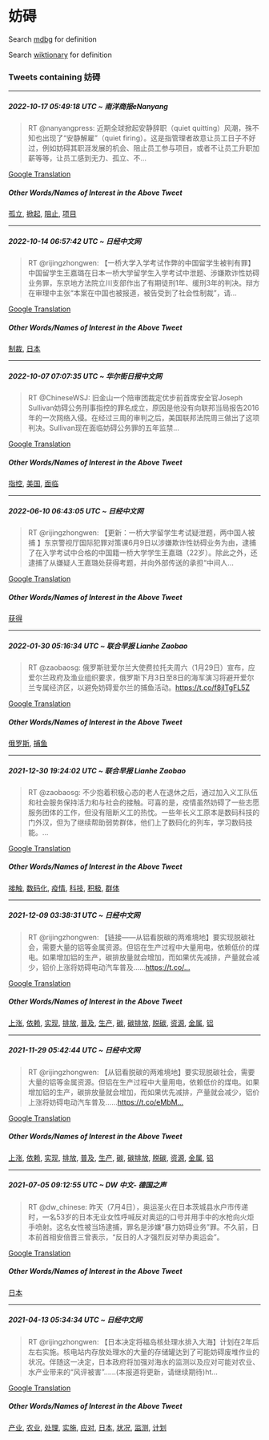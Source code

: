 # 妨碍

Search [mdbg](https://www.mdbg.net/chinese/dictionary?page=worddict&wdrst=0&wdqb=妨碍) for definition

Search [wiktionary](https://en.wiktionary.org/wiki/妨碍) for definition

### Tweets containing 妨碍

___
##### 2022-10-17 05:49:18 UTC ~ 南洋商报eNanyang
> RT @nanyangpress: 近期全球掀起安静辞职（quiet quitting）风潮，殊不知也出现了“安静解雇”（quiet firing）。这是指管理者故意让员工日子不好过，例如妨碍其职涯发展的机会、阻止员工参与项目，或者不让员工升职加薪等等，让员工感到无力、孤立、不…

[Google Translation](https://translate.google.com/?hi=en&tab=TT&sl=zh-CN&tl=en&op=translate&text=RT+%40nanyangpress%3A+%E8%BF%91%E6%9C%9F%E5%85%A8%E7%90%83%E6%8E%80%E8%B5%B7%E5%AE%89%E9%9D%99%E8%BE%9E%E8%81%8C%EF%BC%88quiet+quitting%EF%BC%89%E9%A3%8E%E6%BD%AE%EF%BC%8C%E6%AE%8A%E4%B8%8D%E7%9F%A5%E4%B9%9F%E5%87%BA%E7%8E%B0%E4%BA%86%E2%80%9C%E5%AE%89%E9%9D%99%E8%A7%A3%E9%9B%87%E2%80%9D%EF%BC%88quiet+firing%EF%BC%89%E3%80%82%E8%BF%99%E6%98%AF%E6%8C%87%E7%AE%A1%E7%90%86%E8%80%85%E6%95%85%E6%84%8F%E8%AE%A9%E5%91%98%E5%B7%A5%E6%97%A5%E5%AD%90%E4%B8%8D%E5%A5%BD%E8%BF%87%EF%BC%8C%E4%BE%8B%E5%A6%82%E5%A6%A8%E7%A2%8D%E5%85%B6%E8%81%8C%E6%B6%AF%E5%8F%91%E5%B1%95%E7%9A%84%E6%9C%BA%E4%BC%9A%E3%80%81%E9%98%BB%E6%AD%A2%E5%91%98%E5%B7%A5%E5%8F%82%E4%B8%8E%E9%A1%B9%E7%9B%AE%EF%BC%8C%E6%88%96%E8%80%85%E4%B8%8D%E8%AE%A9%E5%91%98%E5%B7%A5%E5%8D%87%E8%81%8C%E5%8A%A0%E8%96%AA%E7%AD%89%E7%AD%89%EF%BC%8C%E8%AE%A9%E5%91%98%E5%B7%A5%E6%84%9F%E5%88%B0%E6%97%A0%E5%8A%9B%E3%80%81%E5%AD%A4%E7%AB%8B%E3%80%81%E4%B8%8D%E2%80%A6)
##### Other Words/Names of Interest in the Above Tweet
[孤立](孤立.md), [掀起](掀起.md), [阻止](阻止.md), [项目](项目.md)
___
##### 2022-10-14 06:57:42 UTC ~ 日经中文网
> RT @rijingzhongwen: 【一桥大学入学考试作弊的中国留学生被判有罪】中国留学生王嘉璐在日本一桥大学留学生入学考试中泄题、涉嫌欺诈性妨碍业务罪，东京地方法院立川支部作出了有期徒刑1年、缓刑3年的判决。辩方在审理中主张“本案在中国也被报道，被告受到了社会性制裁”，请…

[Google Translation](https://translate.google.com/?hi=en&tab=TT&sl=zh-CN&tl=en&op=translate&text=RT+%40rijingzhongwen%3A+%E3%80%90%E4%B8%80%E6%A1%A5%E5%A4%A7%E5%AD%A6%E5%85%A5%E5%AD%A6%E8%80%83%E8%AF%95%E4%BD%9C%E5%BC%8A%E7%9A%84%E4%B8%AD%E5%9B%BD%E7%95%99%E5%AD%A6%E7%94%9F%E8%A2%AB%E5%88%A4%E6%9C%89%E7%BD%AA%E3%80%91%E4%B8%AD%E5%9B%BD%E7%95%99%E5%AD%A6%E7%94%9F%E7%8E%8B%E5%98%89%E7%92%90%E5%9C%A8%E6%97%A5%E6%9C%AC%E4%B8%80%E6%A1%A5%E5%A4%A7%E5%AD%A6%E7%95%99%E5%AD%A6%E7%94%9F%E5%85%A5%E5%AD%A6%E8%80%83%E8%AF%95%E4%B8%AD%E6%B3%84%E9%A2%98%E3%80%81%E6%B6%89%E5%AB%8C%E6%AC%BA%E8%AF%88%E6%80%A7%E5%A6%A8%E7%A2%8D%E4%B8%9A%E5%8A%A1%E7%BD%AA%EF%BC%8C%E4%B8%9C%E4%BA%AC%E5%9C%B0%E6%96%B9%E6%B3%95%E9%99%A2%E7%AB%8B%E5%B7%9D%E6%94%AF%E9%83%A8%E4%BD%9C%E5%87%BA%E4%BA%86%E6%9C%89%E6%9C%9F%E5%BE%92%E5%88%911%E5%B9%B4%E3%80%81%E7%BC%93%E5%88%913%E5%B9%B4%E7%9A%84%E5%88%A4%E5%86%B3%E3%80%82%E8%BE%A9%E6%96%B9%E5%9C%A8%E5%AE%A1%E7%90%86%E4%B8%AD%E4%B8%BB%E5%BC%A0%E2%80%9C%E6%9C%AC%E6%A1%88%E5%9C%A8%E4%B8%AD%E5%9B%BD%E4%B9%9F%E8%A2%AB%E6%8A%A5%E9%81%93%EF%BC%8C%E8%A2%AB%E5%91%8A%E5%8F%97%E5%88%B0%E4%BA%86%E7%A4%BE%E4%BC%9A%E6%80%A7%E5%88%B6%E8%A3%81%E2%80%9D%EF%BC%8C%E8%AF%B7%E2%80%A6)
##### Other Words/Names of Interest in the Above Tweet
[制裁](制裁.md), [日本](日本.md)
___
##### 2022-10-07 07:07:35 UTC ~ 华尔街日报中文网
> RT @ChineseWSJ: 旧金山一个陪审团裁定优步前首席安全官Joseph Sullivan妨碍公务刑事指控的罪名成立，原因是他没有向联邦当局报告2016年的一次网络入侵。在经过三周的审判之后，美国联邦法院周三做出了这项判决。Sullivan现在面临妨碍公务罪的五年监禁…

[Google Translation](https://translate.google.com/?hi=en&tab=TT&sl=zh-CN&tl=en&op=translate&text=RT+%40ChineseWSJ%3A+%E6%97%A7%E9%87%91%E5%B1%B1%E4%B8%80%E4%B8%AA%E9%99%AA%E5%AE%A1%E5%9B%A2%E8%A3%81%E5%AE%9A%E4%BC%98%E6%AD%A5%E5%89%8D%E9%A6%96%E5%B8%AD%E5%AE%89%E5%85%A8%E5%AE%98Joseph+Sullivan%E5%A6%A8%E7%A2%8D%E5%85%AC%E5%8A%A1%E5%88%91%E4%BA%8B%E6%8C%87%E6%8E%A7%E7%9A%84%E7%BD%AA%E5%90%8D%E6%88%90%E7%AB%8B%EF%BC%8C%E5%8E%9F%E5%9B%A0%E6%98%AF%E4%BB%96%E6%B2%A1%E6%9C%89%E5%90%91%E8%81%94%E9%82%A6%E5%BD%93%E5%B1%80%E6%8A%A5%E5%91%8A2016%E5%B9%B4%E7%9A%84%E4%B8%80%E6%AC%A1%E7%BD%91%E7%BB%9C%E5%85%A5%E4%BE%B5%E3%80%82%E5%9C%A8%E7%BB%8F%E8%BF%87%E4%B8%89%E5%91%A8%E7%9A%84%E5%AE%A1%E5%88%A4%E4%B9%8B%E5%90%8E%EF%BC%8C%E7%BE%8E%E5%9B%BD%E8%81%94%E9%82%A6%E6%B3%95%E9%99%A2%E5%91%A8%E4%B8%89%E5%81%9A%E5%87%BA%E4%BA%86%E8%BF%99%E9%A1%B9%E5%88%A4%E5%86%B3%E3%80%82Sullivan%E7%8E%B0%E5%9C%A8%E9%9D%A2%E4%B8%B4%E5%A6%A8%E7%A2%8D%E5%85%AC%E5%8A%A1%E7%BD%AA%E7%9A%84%E4%BA%94%E5%B9%B4%E7%9B%91%E7%A6%81%E2%80%A6)
##### Other Words/Names of Interest in the Above Tweet
[指控](指控.md), [美国](美国.md), [面临](面临.md)
___
##### 2022-06-10 06:43:05 UTC ~ 日经中文网
> RT @rijingzhongwen: 【更新：一桥大学留学生考试疑泄题，两中国人被捕 】东京警视厅国际犯罪对策课6月9日以涉嫌欺诈性妨碍业务为由，逮捕了在入学考试中合格的中国籍一桥大学学生王嘉璐（22岁）。除此之外，还逮捕了从嫌疑人王嘉璐处获得考题，并向外部传送的承担“中间人…

[Google Translation](https://translate.google.com/?hi=en&tab=TT&sl=zh-CN&tl=en&op=translate&text=RT+%40rijingzhongwen%3A+%E3%80%90%E6%9B%B4%E6%96%B0%EF%BC%9A%E4%B8%80%E6%A1%A5%E5%A4%A7%E5%AD%A6%E7%95%99%E5%AD%A6%E7%94%9F%E8%80%83%E8%AF%95%E7%96%91%E6%B3%84%E9%A2%98%EF%BC%8C%E4%B8%A4%E4%B8%AD%E5%9B%BD%E4%BA%BA%E8%A2%AB%E6%8D%95+%E3%80%91%E4%B8%9C%E4%BA%AC%E8%AD%A6%E8%A7%86%E5%8E%85%E5%9B%BD%E9%99%85%E7%8A%AF%E7%BD%AA%E5%AF%B9%E7%AD%96%E8%AF%BE6%E6%9C%889%E6%97%A5%E4%BB%A5%E6%B6%89%E5%AB%8C%E6%AC%BA%E8%AF%88%E6%80%A7%E5%A6%A8%E7%A2%8D%E4%B8%9A%E5%8A%A1%E4%B8%BA%E7%94%B1%EF%BC%8C%E9%80%AE%E6%8D%95%E4%BA%86%E5%9C%A8%E5%85%A5%E5%AD%A6%E8%80%83%E8%AF%95%E4%B8%AD%E5%90%88%E6%A0%BC%E7%9A%84%E4%B8%AD%E5%9B%BD%E7%B1%8D%E4%B8%80%E6%A1%A5%E5%A4%A7%E5%AD%A6%E5%AD%A6%E7%94%9F%E7%8E%8B%E5%98%89%E7%92%90%EF%BC%8822%E5%B2%81%EF%BC%89%E3%80%82%E9%99%A4%E6%AD%A4%E4%B9%8B%E5%A4%96%EF%BC%8C%E8%BF%98%E9%80%AE%E6%8D%95%E4%BA%86%E4%BB%8E%E5%AB%8C%E7%96%91%E4%BA%BA%E7%8E%8B%E5%98%89%E7%92%90%E5%A4%84%E8%8E%B7%E5%BE%97%E8%80%83%E9%A2%98%EF%BC%8C%E5%B9%B6%E5%90%91%E5%A4%96%E9%83%A8%E4%BC%A0%E9%80%81%E7%9A%84%E6%89%BF%E6%8B%85%E2%80%9C%E4%B8%AD%E9%97%B4%E4%BA%BA%E2%80%A6)
##### Other Words/Names of Interest in the Above Tweet
[获得](获得.md)
___
##### 2022-01-30 05:16:34 UTC ~ 联合早报 Lianhe Zaobao
> RT @zaobaosg: 俄罗斯驻爱尔兰大使费拉托夫周六（1月29日）宣布，应爱尔兰政府及渔业组织要求，俄罗斯下月3日至8日的海军演习将避开爱尔兰专属经济区，以避免妨碍爱尔兰的捕鱼活动。https://t.co/f8jITgFL5Z

[Google Translation](https://translate.google.com/?hi=en&tab=TT&sl=zh-CN&tl=en&op=translate&text=RT+%40zaobaosg%3A+%E4%BF%84%E7%BD%97%E6%96%AF%E9%A9%BB%E7%88%B1%E5%B0%94%E5%85%B0%E5%A4%A7%E4%BD%BF%E8%B4%B9%E6%8B%89%E6%89%98%E5%A4%AB%E5%91%A8%E5%85%AD%EF%BC%881%E6%9C%8829%E6%97%A5%EF%BC%89%E5%AE%A3%E5%B8%83%EF%BC%8C%E5%BA%94%E7%88%B1%E5%B0%94%E5%85%B0%E6%94%BF%E5%BA%9C%E5%8F%8A%E6%B8%94%E4%B8%9A%E7%BB%84%E7%BB%87%E8%A6%81%E6%B1%82%EF%BC%8C%E4%BF%84%E7%BD%97%E6%96%AF%E4%B8%8B%E6%9C%883%E6%97%A5%E8%87%B38%E6%97%A5%E7%9A%84%E6%B5%B7%E5%86%9B%E6%BC%94%E4%B9%A0%E5%B0%86%E9%81%BF%E5%BC%80%E7%88%B1%E5%B0%94%E5%85%B0%E4%B8%93%E5%B1%9E%E7%BB%8F%E6%B5%8E%E5%8C%BA%EF%BC%8C%E4%BB%A5%E9%81%BF%E5%85%8D%E5%A6%A8%E7%A2%8D%E7%88%B1%E5%B0%94%E5%85%B0%E7%9A%84%E6%8D%95%E9%B1%BC%E6%B4%BB%E5%8A%A8%E3%80%82https%3A%2F%2Ft.co%2Ff8jITgFL5Z)
##### Other Words/Names of Interest in the Above Tweet
[俄罗斯](俄罗斯.md), [捕鱼](捕鱼.md)
___
##### 2021-12-30 19:24:02 UTC ~ 联合早报 Lianhe Zaobao
> RT @zaobaosg: 不少抱着积极心态的老人在退休之后，通过加入义工队伍和社会服务保持活力和与社会的接触。可喜的是，疫情虽然妨碍了一些志愿服务团体的工作，但没有阻断义工的热忱。一些年长义工原本是数码科技的门外汉，但为了继续帮助弱势群体，他们上了数码化的列车，学习数码技能。…

[Google Translation](https://translate.google.com/?hi=en&tab=TT&sl=zh-CN&tl=en&op=translate&text=RT+%40zaobaosg%3A+%E4%B8%8D%E5%B0%91%E6%8A%B1%E7%9D%80%E7%A7%AF%E6%9E%81%E5%BF%83%E6%80%81%E7%9A%84%E8%80%81%E4%BA%BA%E5%9C%A8%E9%80%80%E4%BC%91%E4%B9%8B%E5%90%8E%EF%BC%8C%E9%80%9A%E8%BF%87%E5%8A%A0%E5%85%A5%E4%B9%89%E5%B7%A5%E9%98%9F%E4%BC%8D%E5%92%8C%E7%A4%BE%E4%BC%9A%E6%9C%8D%E5%8A%A1%E4%BF%9D%E6%8C%81%E6%B4%BB%E5%8A%9B%E5%92%8C%E4%B8%8E%E7%A4%BE%E4%BC%9A%E7%9A%84%E6%8E%A5%E8%A7%A6%E3%80%82%E5%8F%AF%E5%96%9C%E7%9A%84%E6%98%AF%EF%BC%8C%E7%96%AB%E6%83%85%E8%99%BD%E7%84%B6%E5%A6%A8%E7%A2%8D%E4%BA%86%E4%B8%80%E4%BA%9B%E5%BF%97%E6%84%BF%E6%9C%8D%E5%8A%A1%E5%9B%A2%E4%BD%93%E7%9A%84%E5%B7%A5%E4%BD%9C%EF%BC%8C%E4%BD%86%E6%B2%A1%E6%9C%89%E9%98%BB%E6%96%AD%E4%B9%89%E5%B7%A5%E7%9A%84%E7%83%AD%E5%BF%B1%E3%80%82%E4%B8%80%E4%BA%9B%E5%B9%B4%E9%95%BF%E4%B9%89%E5%B7%A5%E5%8E%9F%E6%9C%AC%E6%98%AF%E6%95%B0%E7%A0%81%E7%A7%91%E6%8A%80%E7%9A%84%E9%97%A8%E5%A4%96%E6%B1%89%EF%BC%8C%E4%BD%86%E4%B8%BA%E4%BA%86%E7%BB%A7%E7%BB%AD%E5%B8%AE%E5%8A%A9%E5%BC%B1%E5%8A%BF%E7%BE%A4%E4%BD%93%EF%BC%8C%E4%BB%96%E4%BB%AC%E4%B8%8A%E4%BA%86%E6%95%B0%E7%A0%81%E5%8C%96%E7%9A%84%E5%88%97%E8%BD%A6%EF%BC%8C%E5%AD%A6%E4%B9%A0%E6%95%B0%E7%A0%81%E6%8A%80%E8%83%BD%E3%80%82%E2%80%A6)
##### Other Words/Names of Interest in the Above Tweet
[接触](接触.md), [数码化](数码化.md), [疫情](疫情.md), [科技](科技.md), [积极](积极.md), [群体](群体.md)
___
##### 2021-12-09 03:38:31 UTC ~ 日经中文网
> RT @rijingzhongwen: 【链接——从铝看脱碳的两难境地】要实现脱碳社会，需要大量的铝等金属资源。但铝在生产过程中大量用电，依赖低价的煤电。如果增加铝的生产，碳排放量就会增加，而如果优先减排，产量就会减少，铝价上涨将妨碍电动汽车普及……https://t.co/…

[Google Translation](https://translate.google.com/?hi=en&tab=TT&sl=zh-CN&tl=en&op=translate&text=RT+%40rijingzhongwen%3A+%E3%80%90%E9%93%BE%E6%8E%A5%E2%80%94%E2%80%94%E4%BB%8E%E9%93%9D%E7%9C%8B%E8%84%B1%E7%A2%B3%E7%9A%84%E4%B8%A4%E9%9A%BE%E5%A2%83%E5%9C%B0%E3%80%91%E8%A6%81%E5%AE%9E%E7%8E%B0%E8%84%B1%E7%A2%B3%E7%A4%BE%E4%BC%9A%EF%BC%8C%E9%9C%80%E8%A6%81%E5%A4%A7%E9%87%8F%E7%9A%84%E9%93%9D%E7%AD%89%E9%87%91%E5%B1%9E%E8%B5%84%E6%BA%90%E3%80%82%E4%BD%86%E9%93%9D%E5%9C%A8%E7%94%9F%E4%BA%A7%E8%BF%87%E7%A8%8B%E4%B8%AD%E5%A4%A7%E9%87%8F%E7%94%A8%E7%94%B5%EF%BC%8C%E4%BE%9D%E8%B5%96%E4%BD%8E%E4%BB%B7%E7%9A%84%E7%85%A4%E7%94%B5%E3%80%82%E5%A6%82%E6%9E%9C%E5%A2%9E%E5%8A%A0%E9%93%9D%E7%9A%84%E7%94%9F%E4%BA%A7%EF%BC%8C%E7%A2%B3%E6%8E%92%E6%94%BE%E9%87%8F%E5%B0%B1%E4%BC%9A%E5%A2%9E%E5%8A%A0%EF%BC%8C%E8%80%8C%E5%A6%82%E6%9E%9C%E4%BC%98%E5%85%88%E5%87%8F%E6%8E%92%EF%BC%8C%E4%BA%A7%E9%87%8F%E5%B0%B1%E4%BC%9A%E5%87%8F%E5%B0%91%EF%BC%8C%E9%93%9D%E4%BB%B7%E4%B8%8A%E6%B6%A8%E5%B0%86%E5%A6%A8%E7%A2%8D%E7%94%B5%E5%8A%A8%E6%B1%BD%E8%BD%A6%E6%99%AE%E5%8F%8A%E2%80%A6%E2%80%A6https%3A%2F%2Ft.co%2F%E2%80%A6)
##### Other Words/Names of Interest in the Above Tweet
[上涨](上涨.md), [依赖](依赖.md), [实现](实现.md), [排放](排放.md), [普及](普及.md), [生产](生产.md), [碳](碳.md), [碳排放](碳排放.md), [脱碳](脱碳.md), [资源](资源.md), [金属](金属.md), [铝](铝.md)
___
##### 2021-11-29 05:42:44 UTC ~ 日经中文网
> RT @rijingzhongwen: 【从铝看脱碳的两难境地】要实现脱碳社会，需要大量的铝等金属资源。但铝在生产过程中大量用电，依赖低价的煤电。如果增加铝的生产，碳排放量就会增加，而如果优先减排，产量就会减少，铝价上涨将妨碍电动汽车普及……https://t.co/eMbM…

[Google Translation](https://translate.google.com/?hi=en&tab=TT&sl=zh-CN&tl=en&op=translate&text=RT+%40rijingzhongwen%3A+%E3%80%90%E4%BB%8E%E9%93%9D%E7%9C%8B%E8%84%B1%E7%A2%B3%E7%9A%84%E4%B8%A4%E9%9A%BE%E5%A2%83%E5%9C%B0%E3%80%91%E8%A6%81%E5%AE%9E%E7%8E%B0%E8%84%B1%E7%A2%B3%E7%A4%BE%E4%BC%9A%EF%BC%8C%E9%9C%80%E8%A6%81%E5%A4%A7%E9%87%8F%E7%9A%84%E9%93%9D%E7%AD%89%E9%87%91%E5%B1%9E%E8%B5%84%E6%BA%90%E3%80%82%E4%BD%86%E9%93%9D%E5%9C%A8%E7%94%9F%E4%BA%A7%E8%BF%87%E7%A8%8B%E4%B8%AD%E5%A4%A7%E9%87%8F%E7%94%A8%E7%94%B5%EF%BC%8C%E4%BE%9D%E8%B5%96%E4%BD%8E%E4%BB%B7%E7%9A%84%E7%85%A4%E7%94%B5%E3%80%82%E5%A6%82%E6%9E%9C%E5%A2%9E%E5%8A%A0%E9%93%9D%E7%9A%84%E7%94%9F%E4%BA%A7%EF%BC%8C%E7%A2%B3%E6%8E%92%E6%94%BE%E9%87%8F%E5%B0%B1%E4%BC%9A%E5%A2%9E%E5%8A%A0%EF%BC%8C%E8%80%8C%E5%A6%82%E6%9E%9C%E4%BC%98%E5%85%88%E5%87%8F%E6%8E%92%EF%BC%8C%E4%BA%A7%E9%87%8F%E5%B0%B1%E4%BC%9A%E5%87%8F%E5%B0%91%EF%BC%8C%E9%93%9D%E4%BB%B7%E4%B8%8A%E6%B6%A8%E5%B0%86%E5%A6%A8%E7%A2%8D%E7%94%B5%E5%8A%A8%E6%B1%BD%E8%BD%A6%E6%99%AE%E5%8F%8A%E2%80%A6%E2%80%A6https%3A%2F%2Ft.co%2FeMbM%E2%80%A6)
##### Other Words/Names of Interest in the Above Tweet
[上涨](上涨.md), [依赖](依赖.md), [实现](实现.md), [排放](排放.md), [普及](普及.md), [生产](生产.md), [碳](碳.md), [碳排放](碳排放.md), [脱碳](脱碳.md), [资源](资源.md), [金属](金属.md), [铝](铝.md)
___
##### 2021-07-05 09:12:55 UTC ~ DW 中文- 德国之声
> RT @dw_chinese: 昨天（7月4日），奥运圣火在日本茨城县水户市传递时，一名53岁的日本无业女性呼喊反对奥运的口号并用手中的水枪向火炬手喷射。这名女性被当场逮捕，罪名是涉嫌“暴力妨碍业务”罪。不久前，日本前首相安倍晋三曾表示，“反日的人才强烈反对举办奥运会”。

[Google Translation](https://translate.google.com/?hi=en&tab=TT&sl=zh-CN&tl=en&op=translate&text=RT+%40dw_chinese%3A+%E6%98%A8%E5%A4%A9%EF%BC%887%E6%9C%884%E6%97%A5%EF%BC%89%EF%BC%8C%E5%A5%A5%E8%BF%90%E5%9C%A3%E7%81%AB%E5%9C%A8%E6%97%A5%E6%9C%AC%E8%8C%A8%E5%9F%8E%E5%8E%BF%E6%B0%B4%E6%88%B7%E5%B8%82%E4%BC%A0%E9%80%92%E6%97%B6%EF%BC%8C%E4%B8%80%E5%90%8D53%E5%B2%81%E7%9A%84%E6%97%A5%E6%9C%AC%E6%97%A0%E4%B8%9A%E5%A5%B3%E6%80%A7%E5%91%BC%E5%96%8A%E5%8F%8D%E5%AF%B9%E5%A5%A5%E8%BF%90%E7%9A%84%E5%8F%A3%E5%8F%B7%E5%B9%B6%E7%94%A8%E6%89%8B%E4%B8%AD%E7%9A%84%E6%B0%B4%E6%9E%AA%E5%90%91%E7%81%AB%E7%82%AC%E6%89%8B%E5%96%B7%E5%B0%84%E3%80%82%E8%BF%99%E5%90%8D%E5%A5%B3%E6%80%A7%E8%A2%AB%E5%BD%93%E5%9C%BA%E9%80%AE%E6%8D%95%EF%BC%8C%E7%BD%AA%E5%90%8D%E6%98%AF%E6%B6%89%E5%AB%8C%E2%80%9C%E6%9A%B4%E5%8A%9B%E5%A6%A8%E7%A2%8D%E4%B8%9A%E5%8A%A1%E2%80%9D%E7%BD%AA%E3%80%82%E4%B8%8D%E4%B9%85%E5%89%8D%EF%BC%8C%E6%97%A5%E6%9C%AC%E5%89%8D%E9%A6%96%E7%9B%B8%E5%AE%89%E5%80%8D%E6%99%8B%E4%B8%89%E6%9B%BE%E8%A1%A8%E7%A4%BA%EF%BC%8C%E2%80%9C%E5%8F%8D%E6%97%A5%E7%9A%84%E4%BA%BA%E6%89%8D%E5%BC%BA%E7%83%88%E5%8F%8D%E5%AF%B9%E4%B8%BE%E5%8A%9E%E5%A5%A5%E8%BF%90%E4%BC%9A%E2%80%9D%E3%80%82)
##### Other Words/Names of Interest in the Above Tweet
[日本](日本.md)
___
##### 2021-04-13 05:34:34 UTC ~ 日经中文网
> RT @rijingzhongwen: 【日本决定将福岛核处理水排入大海】计划在2年后左右实施。核电站内存放处理水的大量的存储罐达到了可能妨碍废堆作业的状况。伴随这一决定，日本政府将加强对海水的监测以及应对可能对农业、水产业带来的“风评被害”……(本报道将更新，请继续期待)ht…

[Google Translation](https://translate.google.com/?hi=en&tab=TT&sl=zh-CN&tl=en&op=translate&text=RT+%40rijingzhongwen%3A+%E3%80%90%E6%97%A5%E6%9C%AC%E5%86%B3%E5%AE%9A%E5%B0%86%E7%A6%8F%E5%B2%9B%E6%A0%B8%E5%A4%84%E7%90%86%E6%B0%B4%E6%8E%92%E5%85%A5%E5%A4%A7%E6%B5%B7%E3%80%91%E8%AE%A1%E5%88%92%E5%9C%A82%E5%B9%B4%E5%90%8E%E5%B7%A6%E5%8F%B3%E5%AE%9E%E6%96%BD%E3%80%82%E6%A0%B8%E7%94%B5%E7%AB%99%E5%86%85%E5%AD%98%E6%94%BE%E5%A4%84%E7%90%86%E6%B0%B4%E7%9A%84%E5%A4%A7%E9%87%8F%E7%9A%84%E5%AD%98%E5%82%A8%E7%BD%90%E8%BE%BE%E5%88%B0%E4%BA%86%E5%8F%AF%E8%83%BD%E5%A6%A8%E7%A2%8D%E5%BA%9F%E5%A0%86%E4%BD%9C%E4%B8%9A%E7%9A%84%E7%8A%B6%E5%86%B5%E3%80%82%E4%BC%B4%E9%9A%8F%E8%BF%99%E4%B8%80%E5%86%B3%E5%AE%9A%EF%BC%8C%E6%97%A5%E6%9C%AC%E6%94%BF%E5%BA%9C%E5%B0%86%E5%8A%A0%E5%BC%BA%E5%AF%B9%E6%B5%B7%E6%B0%B4%E7%9A%84%E7%9B%91%E6%B5%8B%E4%BB%A5%E5%8F%8A%E5%BA%94%E5%AF%B9%E5%8F%AF%E8%83%BD%E5%AF%B9%E5%86%9C%E4%B8%9A%E3%80%81%E6%B0%B4%E4%BA%A7%E4%B8%9A%E5%B8%A6%E6%9D%A5%E7%9A%84%E2%80%9C%E9%A3%8E%E8%AF%84%E8%A2%AB%E5%AE%B3%E2%80%9D%E2%80%A6%E2%80%A6%28%E6%9C%AC%E6%8A%A5%E9%81%93%E5%B0%86%E6%9B%B4%E6%96%B0%EF%BC%8C%E8%AF%B7%E7%BB%A7%E7%BB%AD%E6%9C%9F%E5%BE%85%29ht%E2%80%A6)
##### Other Words/Names of Interest in the Above Tweet
[产业](产业.md), [农业](农业.md), [处理](处理.md), [实施](实施.md), [应对](应对.md), [日本](日本.md), [状况](状况.md), [监测](监测.md), [计划](计划.md)
